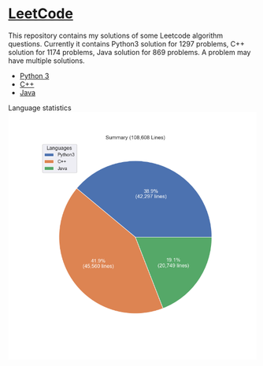 # [LeetCode](https://leetcode.com/)

This repository contains my solutions of some Leetcode algorithm questions.
Currently it contains Python3 solution for 1297 problems, C++ solution for 1174 problems, Java solution for 869 problems.
A problem may have multiple solutions.

* [Python 3](python3.md)
* [C++](cpp.md)
* [Java](java.md)

Language statistics
![summary](images/pie.png)
